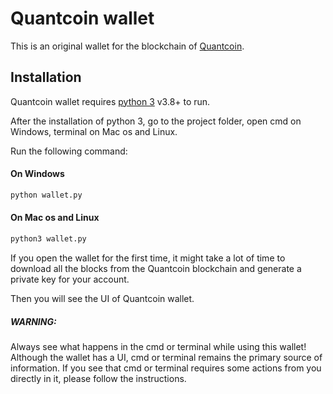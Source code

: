 # Quantcoin wallet
This is an original wallet for the blockchain of [Quantcoin](http://tehnoquant.com/quantcoin/).

## Installation

Quantcoin wallet requires [python 3](https://www.python.org/downloads/) v3.8+ to run.

After the installation of python 3, go to the project folder, open cmd on Windows, terminal on Mac os and Linux.

Run the following command:

#### On Windows

```sh
python wallet.py
```

#### On Mac os and Linux

```sh
python3 wallet.py
```

If you open the wallet for the first time, it might take a lot of time to download all the blocks from the Quantcoin blockchain and generate a private key for your account.

Then you will see the UI of Quantcoin wallet.

##### WARNING:
Always see what happens in the cmd or terminal while using this wallet! Although the wallet has a UI, cmd or terminal remains the primary source of information.
If you see that cmd or terminal requires some actions from you directly in it, please follow the instructions.
